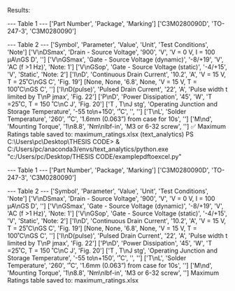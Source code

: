 Results:

--- Table 1 ---
['Part Number', 'Package', 'Marking']
['C3M0280090D', 'TO-247-3', 'C3M0280090']

--- Table 2 ---
['Symbol', 'Parameter', 'Value', 'Unit', 'Test Conditions', 'Note']
['V\nDSmax', 'Drain - Source Voltage', '900', 'V', 'V = 0 V, I = 100 μA\nGS D', '']
['V\nGSmax', 'Gate - Source Voltage (dynamic)', '-8/+19', 'V', 'AC (f >1 Hz)', 'Note: 1']
['V\nGSop', 'Gate - Source Voltage (static)', '-4/+15', 'V', 'Static', 'Note: 2']
['I\nD', 'Continuous Drain Current', '10.2', 'A', 'V = 15 V, T = 25˚C\nGS C', 'Fig. 19']
[None, None, '6.8', None, 'V = 15 V, T = 100˚C\nGS C', '']
['I\nD(pulse)', 'Pulsed Drain Current', '22', 'A', 'Pulse width t limited by T\nP jmax', 'Fig. 22']
['P\nD', 'Power Dissipation', '45', 'W', 'T =25˚C, T = 150 ˚C\nC J', 'Fig. 20']
['T , T\nJ stg', 'Operating Junction and Storage Temperature', '-55 to\n+150', '˚C', '', '']
['T\nL', 'Solder Temperature', '260', '˚C', '1.6mm (0.063”) from case for 10s', '']
['M\nd', 'Mounting Torque', '1\n8.8', 'Nm\nlbf-in', 'M3 or 6-32 screw', '']
✅ Maximum Ratings table saved to: maximum_ratings.xlsx
(text_analytics) PS C:\Users\pc\Desktop\THESIS CODE> & C:/Users/pc/anaconda3/envs/text_analytics/python.exe "c:/Users/pc/Desktop/THESIS CODE/examplepdftoexcel.py"

--- Table 1 ---
['Part Number', 'Package', 'Marking']
['C3M0280090D', 'TO-247-3', 'C3M0280090']

--- Table 2 ---
['Symbol', 'Parameter', 'Value', 'Unit', 'Test Conditions', 'Note']
['V\nDSmax', 'Drain - Source Voltage', '900', 'V', 'V = 0 V, I = 100 μA\nGS D', '']
['V\nGSmax', 'Gate - Source Voltage (dynamic)', '-8/+19', 'V', 'AC (f >1 Hz)', 'Note: 1']
['V\nGSop', 'Gate - Source Voltage (static)', '-4/+15', 'V', 'Static', 'Note: 2']
['I\nD', 'Continuous Drain Current', '10.2', 'A', 'V = 15 V, T = 25˚C\nGS C', 'Fig. 19']
[None, None, '6.8', None, 'V = 15 V, T = 100˚C\nGS C', '']
['I\nD(pulse)', 'Pulsed Drain Current', '22', 'A', 'Pulse width t limited by T\nP jmax', 'Fig. 22']
['P\nD', 'Power Dissipation', '45', 'W', 'T =25˚C, T = 150 ˚C\nC J', 'Fig. 20']
['T , T\nJ stg', 'Operating Junction and Storage Temperature', '-55 to\n+150', '˚C', '', '']
['T\nL', 'Solder Temperature', '260', '˚C', '1.6mm (0.063”) from case for 10s', '']
['M\nd', 'Mounting Torque', '1\n8.8', 'Nm\nlbf-in', 'M3 or 6-32 screw', '']
Maximum Ratings table saved to: maximum_ratings.xlsx
